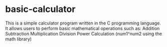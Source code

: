 # basic-calculator
This is a simple calculator program written in the C programming language. It allows users to perform basic mathematical operations such as:  Addition Subtraction Multiplication Division Power Calculation (num1^num2 using the math library)
